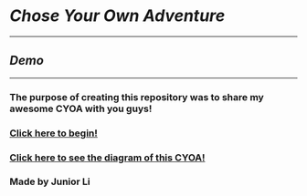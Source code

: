# *Chose Your Own Adventure*
---
## *Demo*
---
### The purpose of creating this repository was to share my awesome CYOA with you guys!
### [Click here to begin!](beginning/part1.md)
### [Click here to see the diagram of this CYOA!]()
### Made by Junior Li 
